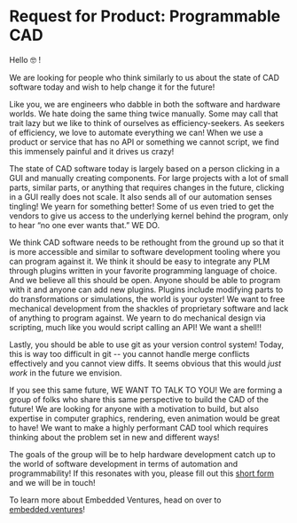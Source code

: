 # Request for Product: Programmable CAD

Hello :nerd_face: !

We are looking for people who think similarly to us about the state of CAD
software today and wish to help change it for the future! 

Like you, we are engineers who dabble in both the software and hardware worlds.
We hate doing the same thing twice manually. Some may call that trait lazy but
we like to think of ourselves as efficiency-seekers. As seekers of efficiency,
we love to automate everything we can! When we use a product or service that has
no API or something we cannot script, we find this immensely painful and it
drives us crazy!

The state of CAD software today is largely based on a person clicking in a GUI
and manually creating components. For large projects with a lot of small parts,
similar parts, or anything that requires changes in the future, clicking in
a GUI really does not scale. It also sends all of our automation senses
tingling! We yearn for something better! Some of us even tried to get the
vendors to give us access to the underlying kernel behind the program, only to
hear “no one ever wants that.” WE DO.

We think CAD software needs to be rethought from the ground up so that it is
more accessible and similar to software development tooling where you can
program against it. We think it should be easy to integrate any PLM through
plugins written in your favorite programming language of choice. And we believe
all this should be open. Anyone should be able to program with it and anyone can
add new plugins. Plugins include modifying parts to do transformations or
simulations, the world is your oyster! We want to free mechanical development
from the shackles of proprietary software and lack of anything to program
against. We yearn to do mechanical design via scripting, much like you would
script calling an API! We want a shell!!

Lastly, you should be able to use git as your version control system! Today,
this is way too difficult in git -- you cannot handle merge conflicts
effectively and you cannot view diffs. It seems obvious that this would _just
work_ in the future we envision.

If you see this same future, WE WANT TO TALK TO YOU! We are forming a group of
folks who share this same perspective to build the CAD of the future! We are looking
for anyone with a motivation to build, but also expertise in computer graphics, rendering,
even animation would be great to have! We want to make a highly performant CAD
tool which requires thinking about the problem set in new and different ways!

The goals
of the group will be to help hardware development catch up to the world of
software development in terms of automation and programmability! If this
resonates with you, please fill out this 
[short form](https://docs.google.com/forms/d/e/1FAIpQLSc0b9DxO3Hc9ZlGet4VAr5cnLoyoNZWF7QJ5UDeCgfOX36GWg/viewform)
and we will be in touch!

To learn more about Embedded Ventures, head on over to
[embedded.ventures](https://embedded.ventures)!

